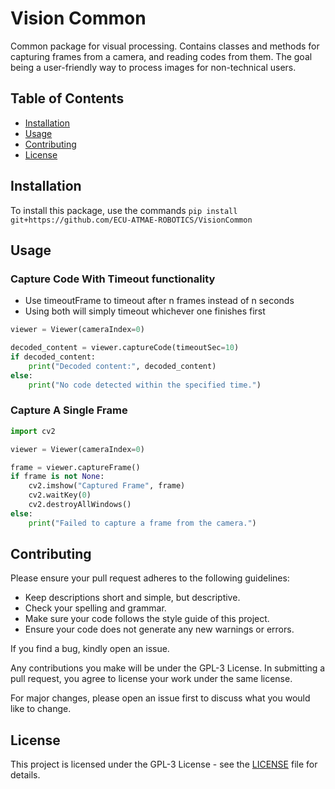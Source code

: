# Vision Common
Common package for visual processing. Contains classes and methods for capturing frames from a camera, and reading codes from them. The goal being a user-friendly way to process images for non-technical users.

## Table of Contents
- [Installation](#installation)
- [Usage](#usage)
- [Contributing](#contributing)
- [License](#license)

## Installation
To install this package, use the commands `pip install git+https://github.com/ECU-ATMAE-ROBOTICS/VisionCommon`


## Usage
### Capture Code With Timeout functionality
- Use timeoutFrame to timeout after n frames instead of n seconds
- Using both will simply timeout whichever one finishes first
```python
viewer = Viewer(cameraIndex=0)

decoded_content = viewer.captureCode(timeoutSec=10)
if decoded_content:
    print("Decoded content:", decoded_content)
else:
    print("No code detected within the specified time.")
```

### Capture A Single Frame
```python
import cv2

viewer = Viewer(cameraIndex=0)

frame = viewer.captureFrame()
if frame is not None:
    cv2.imshow("Captured Frame", frame)
    cv2.waitKey(0)
    cv2.destroyAllWindows()
else:
    print("Failed to capture a frame from the camera.")
```

## Contributing
Please ensure your pull request adheres to the following guidelines:

- Keep descriptions short and simple, but descriptive.
- Check your spelling and grammar.
- Make sure your code follows the style guide of this project.
- Ensure your code does not generate any new warnings or errors.

If you find a bug, kindly open an issue.

Any contributions you make will be under the GPL-3 License. In submitting a pull request, you agree to license your work under the same license.

For major changes, please open an issue first to discuss what you would like to change.

## License
This project is licensed under the GPL-3 License - see the [LICENSE](LICENSE) file for details.

